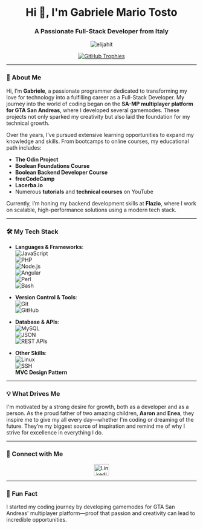 <h1 align="center">Hi 👋, I'm Gabriele Mario Tosto</h1>
<h3 align="center">A Passionate Full-Stack Developer from Italy</h3>

<p align="center">
  <img src="https://komarev.com/ghpvc/?username=elijahit&label=Profile%20views&color=0e75b6&style=flat" alt="elijahit" />
</p>

<p align="center">
  <a href="https://github.com/ryo-ma/github-profile-trophy">
    <img src="https://github-profile-trophy.vercel.app/?username=elijahit&theme=onestar&no-frame=true&row=1" alt="GitHub Trophies" />
  </a>
</p>

---

### 🚀 About Me

Hi, I’m **Gabriele**, a passionate programmer dedicated to transforming my love for technology into a fulfilling career as a Full-Stack Developer. My journey into the world of coding began on the **SA-MP multiplayer platform for GTA San Andreas**, where I developed several gamemodes. These projects not only sparked my creativity but also laid the foundation for my technical growth.

Over the years, I’ve pursued extensive learning opportunities to expand my knowledge and skills. From bootcamps to online courses, my educational path includes:

- **The Odin Project**  
- **Boolean Foundations Course**  
- **Boolean Backend Developer Course**  
- **freeCodeCamp**  
- **Lacerba.io**  
- Numerous **tutorials** and **technical courses** on YouTube  

Currently, I’m honing my backend development skills at **Flazio**, where I work on scalable, high-performance solutions using a modern tech stack.

---

### 🛠️ My Tech Stack

- **Languages & Frameworks**:  
  ![JavaScript](https://img.shields.io/badge/-JavaScript-F7DF1E?style=flat&logo=javascript&logoColor=black)  
  ![PHP](https://img.shields.io/badge/-PHP-777BB4?style=flat&logo=php&logoColor=white)  
  ![Node.js](https://img.shields.io/badge/-Node.js-339933?style=flat&logo=node.js&logoColor=white)  
  ![Angular](https://img.shields.io/badge/-Angular-DD0031?style=flat&logo=angular&logoColor=white)  
  ![Perl](https://img.shields.io/badge/-Perl-39457E?style=flat&logo=perl&logoColor=white)  
  ![Bash](https://img.shields.io/badge/-Bash-4EAA25?style=flat&logo=gnu-bash&logoColor=white)  

- **Version Control & Tools**:  
  ![Git](https://img.shields.io/badge/-Git-F05032?style=flat&logo=git&logoColor=white)  
  ![GitHub](https://img.shields.io/badge/-GitHub-181717?style=flat&logo=github&logoColor=white)  

- **Database & APIs**:  
  ![MySQL](https://img.shields.io/badge/-MySQL-4479A1?style=flat&logo=mysql&logoColor=white)  
  ![JSON](https://img.shields.io/badge/-JSON-000000?style=flat&logo=json&logoColor=white)  
  ![REST APIs](https://img.shields.io/badge/-REST%20APIs-02569B?style=flat)  

- **Other Skills**:  
  ![Linux](https://img.shields.io/badge/-Linux-FCC624?style=flat&logo=linux&logoColor=black)  
  ![SSH](https://img.shields.io/badge/-SSH-333333?style=flat&logo=openssh&logoColor=white)  
  **MVC Design Pattern**  

---

### 💡 What Drives Me

I'm motivated by a strong desire for growth, both as a developer and as a person. As the proud father of two amazing children, **Aaron** and **Enea**, they inspire me to give my all every day—whether I'm coding or dreaming of the future. They’re my biggest source of inspiration and remind me of why I strive for excellence in everything I do.

---

### 🤝 Connect with Me

<p align="center">
  <a href="https://linkedin.com/in/gabriele-tosto" target="_blank">
    <img align="center" src="https://raw.githubusercontent.com/rahuldkjain/github-profile-readme-generator/master/src/images/icons/Social/linked-in-alt.svg" alt="LinkedIn" height="30" width="40" />
  </a>
</p>

---

### 🌟 Fun Fact

I started my coding journey by developing gamemodes for GTA San Andreas' multiplayer platform—proof that passion and creativity can lead to incredible opportunities.
